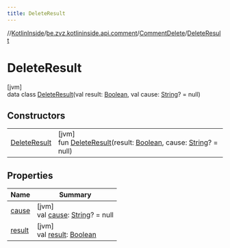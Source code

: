 ```yaml
---
title: DeleteResult
---
```

//[KotlinInside](../../../../index.html)/[be.zvz.kotlininside.api.comment](../../index.html)/[CommentDelete](../index.html)/[DeleteResult](index.html)



# DeleteResult



[jvm]\
data class [DeleteResult](index.html)(val result: [Boolean](https://kotlinlang.org/api/latest/jvm/stdlib/kotlin/-boolean/index.html), val cause: [String](https://kotlinlang.org/api/latest/jvm/stdlib/kotlin/-string/index.html)? = null)



## Constructors


| | |
|---|---|
| [DeleteResult](-delete-result.html) | [jvm]<br>fun [DeleteResult](-delete-result.html)(result: [Boolean](https://kotlinlang.org/api/latest/jvm/stdlib/kotlin/-boolean/index.html), cause: [String](https://kotlinlang.org/api/latest/jvm/stdlib/kotlin/-string/index.html)? = null) |


## Properties


| Name | Summary |
|---|---|
| [cause](cause.html) | [jvm]<br>val [cause](cause.html): [String](https://kotlinlang.org/api/latest/jvm/stdlib/kotlin/-string/index.html)? = null |
| [result](result.html) | [jvm]<br>val [result](result.html): [Boolean](https://kotlinlang.org/api/latest/jvm/stdlib/kotlin/-boolean/index.html) |

